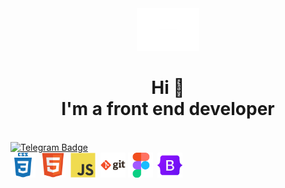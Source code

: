 <div id="header" align="center">
  <img src="https://github.com/Oskar402912/Oskar402912/blob/main/LV41.gif?raw=true" width="100"/>
</div>
<h1 align="center">Hi 👋 
  <br>I'm a front end developer</h1>
<div align="center">
   <img src="https://komarev.com/ghpvc/?username=oskar402912-github-username&style=flat-square&color=blue" alt=""/>
</div>
<div id="badges">
   <a href="https://t.me/oskar402912">
    <img src="https://img.shields.io/badge/Telegram-blue?style=for-the-badge&logo=telegram&logoColor=white" alt="Telegram Badge"/>
  </a>
</div>


<div>
  <img src="https://github.com/devicons/devicon/blob/master/icons/css3/css3-plain-wordmark.svg"  title="CSS3" alt="CSS" width="40" height="40"/>&nbsp;
  <img src="https://github.com/devicons/devicon/blob/master/icons/html5/html5-original.svg" title="HTML5" alt="HTML" width="40" height="40"/>&nbsp;
  <img src="https://github.com/devicons/devicon/blob/master/icons/javascript/javascript-original.svg" title="JavaScript" alt="JavaScript" width="40" height="40"/>&nbsp;
  <img src="https://github.com/devicons/devicon/blob/master/icons/git/git-original-wordmark.svg" title="Git" **alt="Git" width="40" height="40"/>
  <img src="https://github.com/devicons/devicon/blob/master/icons/figma/figma-original.svg" title="JavaScript" alt="JavaScript" width="40" height="40"/>&nbsp;
  <img src="https://github.com/devicons/devicon/blob/master/icons/bootstrap/bootstrap-original.svg" title="JavaScript" alt="JavaScript" width="40" height="40"/>&nbsp;
</div>
